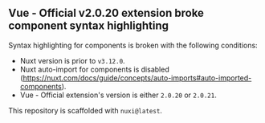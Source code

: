 ## Vue - Official v2.0.20 extension broke component syntax highlighting

Syntax highlighting for components is broken with the following conditions:

- Nuxt version is prior to `v3.12.0`.
- Nuxt auto-import for components is disabled (https://nuxt.com/docs/guide/concepts/auto-imports#auto-imported-components).
- Vue - Official extension's version is either `2.0.20` or `2.0.21`.

This repository is scaffolded with `nuxi@latest`.
